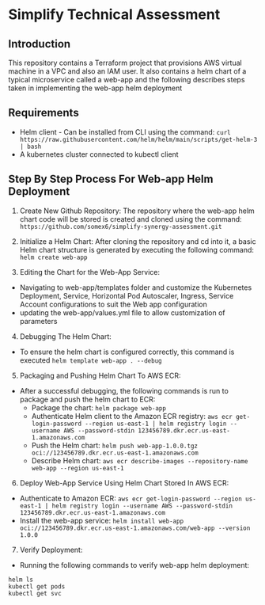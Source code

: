 # Simplify Technical Assessment 
## Introduction
This repository contains a Terraform project that provisions AWS virtual machine in a VPC and also an IAM user. It also contains a helm chart of a typical microservice called a web-app and the following describes steps taken in implementing the web-app helm deployment

## Requirements
- Helm client - Can be installed from CLI using the command: `curl https://raw.githubusercontent.com/helm/helm/main/scripts/get-helm-3 | bash`
- A kubernetes cluster connected to kubectl client

## Step By Step Process For Web-app Helm Deployment
1) Create New Github Repository: The repository where the web-app helm chart code will be stored is created and cloned using the command: `https://github.com/somex6/simplify-synergy-assessment.git`

2) Initialize a Helm Chart: After cloning the repository and cd into it, a basic Helm chart structure is generated by executing the following command: `helm create web-app`

3) Editing the Chart for the Web-App Service: 
- Navigating to web-app/templates folder and customize the Kubernetes Deployment, Service, Horizontal Pod Autoscaler, Ingress, Service Account configurations to suit the Web app configuration
- updating the web-app/values.yml file to allow customization of parameters

4) Debugging The Helm Chart: 
- To ensure the helm chart is configured correctly, this command is executed `helm template web-app . --debug`

5) Packaging and Pushing Helm Chart To AWS ECR:
- After a successful debugging, the following commands is run to package and push the helm chart to ECR:
  - Package the chart: `helm package web-app`
  - Authenticate Helm client to the Amazon ECR registry:
  `aws ecr get-login-password --region us-east-1 | helm registry login --username AWS --password-stdin 123456789.dkr.ecr.us-east-1.amazonaws.com` 
  - Push the Helm chart: `helm push web-app-1.0.0.tgz oci://123456789.dkr.ecr.us-east-1.amazonaws.com`
  - Describe Helm chart: `aws ecr describe-images --repository-name web-app --region us-east-1`

6) Deploy Web-App Service Using Helm Chart Stored In AWS ECR:
- Authenticate to Amazon ECR: `aws ecr get-login-password --region us-east-1 | helm registry login --username AWS --password-stdin 123456789.dkr.ecr.us-east-1.amazonaws.com`
- Install the web-app service: `helm install web-app oci://123456789.dkr.ecr.us-east-1.amazonaws.com/web-app --version 1.0.0`

7) Verify Deployment: 
- Running the following commands to verify web-app helm deployment: 
```
helm ls
kubectl get pods
kubectl get svc
```